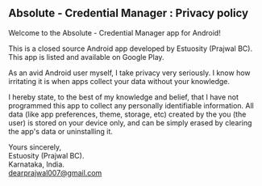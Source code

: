 ## Absolute - Credential Manager : Privacy policy

Welcome to the Absolute - Credential Manager app for Android!

This is a closed source Android app developed by Estuosity (Prajwal BC). This app is listed and available on Google Play.

As an avid Android user myself, I take privacy very seriously.
I know how irritating it is when apps collect your data without your knowledge.

I hereby state, to the best of my knowledge and belief, that I have not programmed this app to collect any personally identifiable information. All data (like app preferences, theme, storage, etc) created by the you (the user) is stored on your device only, and can be simply erased by clearing the app's data or uninstalling it.

Yours sincerely,  
Estuosity (Prajwal BC).  
Karnataka, India.  
dearprajwal007@gmail.com
